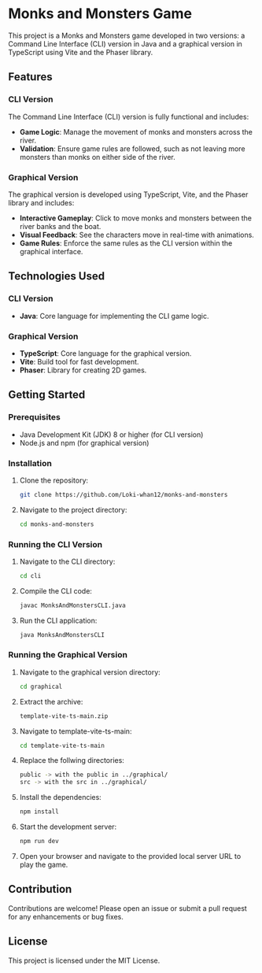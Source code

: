 # Monks and Monsters Game

This project is a Monks and Monsters game developed in two versions: a Command Line Interface (CLI) version in Java and a graphical version in TypeScript using Vite and the Phaser library.

## Features

### CLI Version

The Command Line Interface (CLI) version is fully functional and includes:

- **Game Logic**: Manage the movement of monks and monsters across the river.
- **Validation**: Ensure game rules are followed, such as not leaving more monsters than monks on either side of the river.

### Graphical Version

The graphical version is developed using TypeScript, Vite, and the Phaser library and includes:

- **Interactive Gameplay**: Click to move monks and monsters between the river banks and the boat.
- **Visual Feedback**: See the characters move in real-time with animations.
- **Game Rules**: Enforce the same rules as the CLI version within the graphical interface.

## Technologies Used

### CLI Version

- **Java**: Core language for implementing the CLI game logic.

### Graphical Version

- **TypeScript**: Core language for the graphical version.
- **Vite**: Build tool for fast development.
- **Phaser**: Library for creating 2D games.

## Getting Started

### Prerequisites

- Java Development Kit (JDK) 8 or higher (for CLI version)
- Node.js and npm (for graphical version)

### Installation

1. Clone the repository:
    ```sh
    git clone https://github.com/Loki-whan12/monks-and-monsters
    ```
2. Navigate to the project directory:
    ```sh
    cd monks-and-monsters
    ```
    

### Running the CLI Version

1. Navigate to the CLI directory:
    ```sh
    cd cli
    ```
2. Compile the CLI code:
    ```sh
    javac MonksAndMonstersCLI.java
    ```
3. Run the CLI application:
    ```sh
    java MonksAndMonstersCLI
    ```

### Running the Graphical Version

1. Navigate to the graphical version directory:
    ```sh
    cd graphical
    ```
2. Extract the archive:
    ```sh
    template-vite-ts-main.zip
    ```
3. Navigate to template-vite-ts-main:
    ```sh
    cd template-vite-ts-main
    ```
4. Replace the follwing directories:
    ```sh
    public -> with the public in ../graphical/
    src -> with the src in ../graphical/
    ```
5. Install the dependencies:
    ```sh
    npm install
    ```
6. Start the development server:
    ```sh
    npm run dev
    ```
7. Open your browser and navigate to the provided local server URL to play the game.

## Contribution

Contributions are welcome! Please open an issue or submit a pull request for any enhancements or bug fixes.

## License

This project is licensed under the MIT License.

